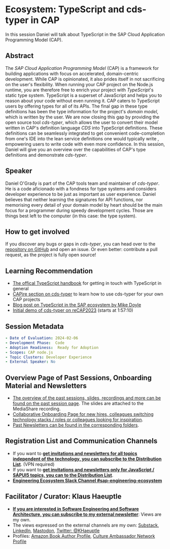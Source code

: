 # Ecosystem: TypeScript and cds-typer in CAP

In this session Daniel will talk about TypeScript in the SAP Cloud Application Programming Model (CAP).

## Abstract

The _SAP Cloud Application Programming Model_ (CAP) is a framework for building applications with focus on accelerated, domain-centric development. While CAP is opinionated, it also prides itself in not sacrificing on the user's flexibility. When running your CAP project on the Node.js runtime, you are therefore free to enrich your project with _TypeScript_'s static type system. TypeScript is a superset of JavaScript and helps you to reason about your code without even running it. CAP caters to TypeScript users by offering types for all of its APIs.
The final gap in these type definitions has been the type information for the project's _domain model_, which is written by the user. We are now closing this gap by providing the open source tool _cds-typer_, which allows the user to convert their model written in CAP's definition language _CDS_ into TypeScript definitions. These definitions can be seamlessly integrated to get convenient code-completion from one's IDE into the lean service definitions one would typically write , empowering users to write code with even more confidence.
In this session, Daniel will give you an overview over the capabilities of CAP's type definitions and demonstrate _cds-typer_.

## Speaker

Daniel O'Grady is part of the CAP tools team and maintainer of _cds-typer_. He is a code aficionado with a fondness for type systems and considers developer experience to be just as important as user experience. Daniel believes that neither learning the signatures for API functions, nor memorising every detail of your domain model by heart should be the main focus for a programmer during speedy development cycles. Those are things best left to the computer (in this case: the type system).

## How to get involved

If you discover any bugs or gaps in _cds-typer_, you can head over to the [repository on GitHub](https://github.com/cap-js/cds-typer) and open an issue. Or even better: contribute a pull request, as the project is fully open source!

## Learning Recommendation

- [The offical TypeScript handbook](https://www.typescriptlang.org/docs/handbook/intro.html) for getting in touch with TypeScript in general
- [CAPire section on cds-typer](https://cap.cloud.sap/docs/tools/cds-typer) to learn how to use cds-typer for your own CAP projects
- [Blog post on TypeScript in the SAP ecosystem by Mike Doyle](https://blogs.sap.com/2023/07/05/typescript-sheriff-how-can-i-use-typescript-in-the-sap-ecosystem/)
- [Initial demo of cds-typer on reCAP2023](https://broadcast.sap.com/replay/23707_reCAP2023) (starts at 1:57:10)

## Session Metadata

```yaml
- Date of Evaluation: 2024-02-06
- Development Phase:  Code
- Adoption Readiness:  Ready for Adoption
- Scopes: CAP node.js
- Topic Clusters: Developer Experience
- External Speaker: No
```

## Overview Page of Past Sessions, Onboarding Material and Newsletters

- [The overview of the past sessions, slides, recordings and more can be found on the past session page][Recordings].  The slides are attached to the MediaShare recording.
- [Collaborative Onboarding Page for new hires, colleagues switching technology stacks / roles or colleagues looking for inspiration](https://pages.github.tools.sap/Onboarding/Onboarding/#/).
- [Past Newsletters can be found in the corresponding folders](https://github.tools.sap/CloudNativeCulture/Ecosystem/tree/master/Newsletter).
 
## Registration List and Communication Channels

- If you want to **[get invitations and newsletters for all topics independent of
  the technology, you can subscribe to the Distribution List][DL]**. (VPN required)
- If you want to **[get invitations and newsletters only for JavaScript / SAPUI5
  topics, you can to the Distribution List][Event]**.
- **[Engineering Ecosystem Slack Channel #sap-engineering-ecosystem][Slack]**

[DL]: https://profiles.wdf.sap.corp/groups/5b7147227bcf84e8be00000f/users
[Event]: https://fiorilaunchpad-sapitcloud.dispatcher.hana.ondemand.com/sap/hana/uis/clients/ushell-app/shells/fiori/FioriLaunchpad.html#my-events&/ig=4328714
[Recordings]: https://github.tools.sap/CloudNativeCulture/Ecosystem/blob/master/Sessions/PastSessions.md
[Slack]: https://my.slack.com/archives/CSP54NFPZ

## Facilitator / Curator: Klaus Haeuptle

- [**If you are interested in Software Engineering and Software Architecture, you can subscribe to my external newsletter**](https://ecosystem4engineering.substack.com/p/collaboration-on-improving): Views are my own.
- The views expressed on the external channels are my own: [Substack](https://ecosystem4engineering.substack.com/), [LinkedIn](https://www.linkedin.com/in/klaus-h%C3%A4uptle-951a0349/), [Mastodon](https://saptodon.org/@klaushaeuptle#), [Twitter: @KHaeuptle](https://twitter.com/KHaeuptle) 
- Profiles: [Amazon Book Author Profile](https://www.amazon.de/~/e/B0C4NYSGD7), [Culture Ambassador Network Profile](https://jam4.sapjam.com/discussions/VwPmzklBNtL6YJgQcx0Bnj) 

[Slack]: https://my.slack.com/archives/CSP54NFPZ
